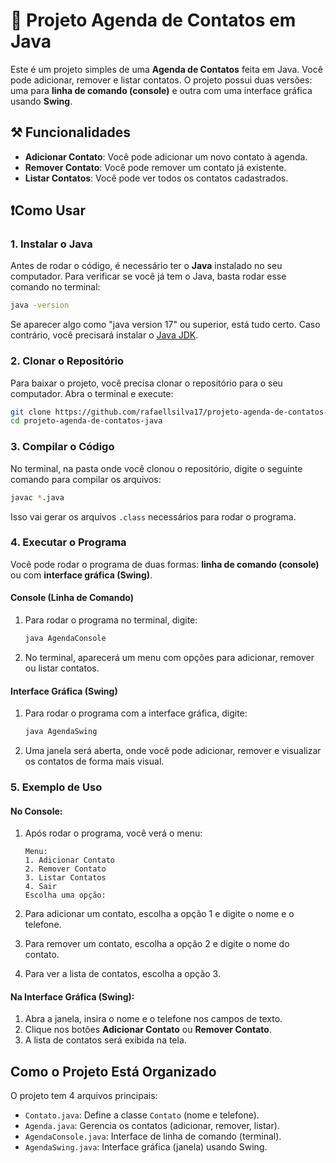 # 📃 Projeto Agenda de Contatos em Java

Este é um projeto simples de uma **Agenda de Contatos** feita em Java. Você pode adicionar, remover e listar contatos. O projeto possui duas versões: uma para **linha de comando (console)** e outra com uma interface gráfica usando **Swing**.

## ⚒️ Funcionalidades

- **Adicionar Contato**: Você pode adicionar um novo contato à agenda.
- **Remover Contato**: Você pode remover um contato já existente.
- **Listar Contatos**: Você pode ver todos os contatos cadastrados.

## ❗Como Usar

### 1. Instalar o Java

Antes de rodar o código, é necessário ter o **Java** instalado no seu computador. Para verificar se você já tem o Java, basta rodar esse comando no terminal:

```bash
java -version
```

Se aparecer algo como "java version 17" ou superior, está tudo certo. Caso contrário, você precisará instalar o [Java JDK](https://www.oracle.com/java/technologies/javase-jdk17-downloads.html).

### 2. Clonar o Repositório

Para baixar o projeto, você precisa clonar o repositório para o seu computador. Abra o terminal e execute:

```bash
git clone https://github.com/rafaellsilva17/projeto-agenda-de-contatos-java.git
cd projeto-agenda-de-contatos-java
```

### 3. Compilar o Código

No terminal, na pasta onde você clonou o repositório, digite o seguinte comando para compilar os arquivos:

```bash
javac *.java
```

Isso vai gerar os arquivos `.class` necessários para rodar o programa.

### 4. Executar o Programa

Você pode rodar o programa de duas formas: **linha de comando (console)** ou com **interface gráfica (Swing)**.

#### **Console (Linha de Comando)**

1. Para rodar o programa no terminal, digite:

   ```bash
   java AgendaConsole
   ```

2. No terminal, aparecerá um menu com opções para adicionar, remover ou listar contatos.

#### **Interface Gráfica (Swing)**

1. Para rodar o programa com a interface gráfica, digite:

   ```bash
   java AgendaSwing
   ```

2. Uma janela será aberta, onde você pode adicionar, remover e visualizar os contatos de forma mais visual.

### 5. Exemplo de Uso

#### **No Console**:

1. Após rodar o programa, você verá o menu:

   ```
   Menu:
   1. Adicionar Contato
   2. Remover Contato
   3. Listar Contatos
   4. Sair
   Escolha uma opção:
   ```

2. Para adicionar um contato, escolha a opção 1 e digite o nome e o telefone.
3. Para remover um contato, escolha a opção 2 e digite o nome do contato.
4. Para ver a lista de contatos, escolha a opção 3.

#### **Na Interface Gráfica (Swing)**:

1. Abra a janela, insira o nome e o telefone nos campos de texto.
2. Clique nos botões **Adicionar Contato** ou **Remover Contato**.
3. A lista de contatos será exibida na tela.

## Como o Projeto Está Organizado

O projeto tem 4 arquivos principais:

- `Contato.java`: Define a classe `Contato` (nome e telefone).
- `Agenda.java`: Gerencia os contatos (adicionar, remover, listar).
- `AgendaConsole.java`: Interface de linha de comando (terminal).
- `AgendaSwing.java`: Interface gráfica (janela) usando Swing.
